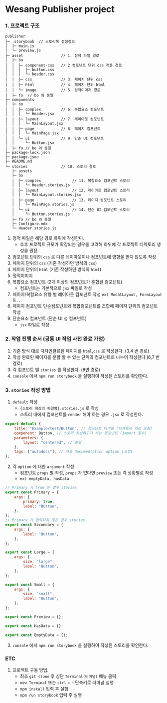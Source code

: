 # Wesang Publisher project

### 1. 프로젝트 구조

```
publisher
├─ .storybook  // 스토리북 설정정보
│  ├─ main.js
│  └─ preview.js
├─ asset                 // 1. 정적 파일 경로
│  ├─ bo
│  │  ├─ component-css   // 2 컴포넌트 단위 css 적용 경로
│  │  │  ├─ button.css
│  │  │  └─ header.css
│  │  ├─ css             // 3. 페이지 단위 css
│  │  ├─ html            // 4. 페이지 단위 html
│  │  └─ image           // 5. 정적이미지 경로
│  ├─ fo  // bo 와 동일
├─ components
│  ├─ bo
│  │  ├─ complex         // 6. 복합요소 컴포넌트
│  │  │  └─ Header.jsx
│  │  ├─ layout          // 7. 레이아웃 컴포넌트
│  │  │  └─ MainLayout.jsx
│  │  ├─ page            // 8. 페이지 컴포넌트
│  │  │  └─ MainPage.jsx
│  │  └─ ui              // 9. 단순 UI 컴포넌트
│  │     └─ Button.jsx
│  ├─ fo // bo 와 동일
├─ package-lock.json
├─ package.json
├─ README.md
└─ stories               // 10. 스토리 경로
   ├─ assets
   ├─ bo
   │  ├─ complex              // 11. 복합요소 컴포넌트 스토리
   │  │  └─ Header.stories.js
   │  ├─ layout               // 12. 레이아웃 컴포넌트 스토리
   │  │  └─ MainLayout.stories.jsx
   │  ├─ page                 // 13. 페이지 컴포넌트 스토리
   │  │  └─ MainPage.stories.js
   │  └─ ui                   // 14. 단순 UI 컴포넌트 스토리
   │     └─ Button.stories.js
   ├─ fo // bo 와 동일
   ├─ Configure.mdx
   └─ Header.stories.js
```

1. 정적 파일은 해당 경로 하위에 작성한다.
    - 추후 프로젝트 규모가 확장되는 경우를 고려해 하위에 각 프로젝트 디렉토리 생성을 권장.
2. 컴포넌트 단위의 `css` 로 다른 레이아웃이나 컴포넌트에 영향을 받지 않도록 작성
3. 페이지 단위의 `css` (기존 작성하던 방식의 `css`)
4. 페이지 단위의 `html` (기존 작성하던 방식의 `html`)
5. 정적이미지
6. 복합요소 컴포넌트 (2개 이상의 컴포넌트가 혼합된 컴포넌트)
    - 컴포넌트는 기본적으로 `jsx` 파일로 작성
7. 페이지/복합요소 유형 별 레이아웃 컴포넌트 작성 `ex) ModalLayout, FormLayout 등..`
8. 페이지 컴포넌트 단순컴포넌트와 복합컴포넌트를 조합해 페이지 단위의 컴포넌트 작성
9. 단순요소 컴포넌트 (단순 UI 성 컴포넌트)
    - `jsx` 파일로 작성

### 2. 작업 진행 순서 (공통 UI 작업 사전 완료 가정)

1. 기존 방식 대로 디자인완료된 페이지를 `html`,`css` 로 작성한다. (3,4 번 경로)
2. 작성 완료된 페이지를 분할 할 수 있는 단위의 컴포넌트로 나누어 작성한다 (6,7 번 경로)
3. 각 컴포넌트 별 `stories` 를 작성한다. (8번 경로)
4. `console` 에서 `npm run storybook` 을 실행하여 작성된 스토리를 확인한다.

### 3. `stories` 작성 방법

1. `default` 작성
    - `{스토리 대상의 파일명}.stories.js` 로 작성
    - 스토리 내에서 컴포넌트를 `render` 해야 하는 경우 `.jsx` 로 작성한다.

```javascript
export default {
    title: "Example/test/Button", // 컴포넌트 타이틀 (디렉토리 처리 포함)
    component: Button, // 스토리 작성하고자 하는 컴포넌트 (import 필수)
    parameters: {
        layout: "centered", // 정렬
    },
    tags: ["autodocs"], // 자동 documentation option (고정)
};
```

2. 각 `option` 에 대한 `argument` 작성
    - 컴포넌트 `props` 별 작성, `props` 가 없다면 `preview` 또는 각 상황별로 작성
    - `ex) emptyData, hasData`

```javascript
// Primary 가 true 인 경우 stories
export const Primary = {
    args: {
        primary: true,
        label: "Button",
    },
};
// Primary 가 입력되지 않은 경우 stories
export const Secondary = {
    args: {
        label: "Button",
    },
};

export const Large = {
    args: {
        size: "large",
        label: "Button",
    },
};

export const Small = {
    args: {
        size: "small",
        label: "Button",
    },
};

export const Preview = {};

export const HasData = {};

export const EmptyData = {};
```

3. `console` 에서 `npm run storybook` 을 실행하여 작성된 스토리를 확인한다.

### ETC

1.  프로젝트 구동 방법.
    -   최초 `git clone` 후 상단 `Terminal(터미널)` 메뉴 클릭
    -   `new Terminal` 또는 `ctrl` + `~` 단축키로 터미널 실행
    -   `npm install` 입력 후 실행
    -   `npm run storybook` 입력 후 실행
